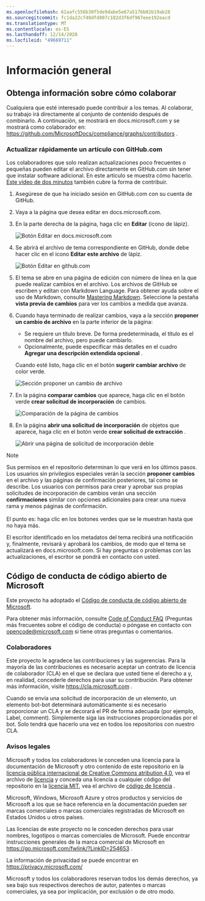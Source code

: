```yaml
---
ms.openlocfilehash: 61aafc556b30f5de9dabe5e67a5176b02b19ab28
ms.sourcegitcommit: fc1da22cf40dfd807c182d3f6df967eee192eacd
ms.translationtype: MT
ms.contentlocale: es-ES
ms.lasthandoff: 12/14/2020
ms.locfileid: "49669711"
---
```

# <a name="overview"></a>Información general

## <a name="learn-how-to-contribute"></a>Obtenga información sobre cómo colaborar

Cualquiera que esté interesado puede contribuir a los temas. Al colaborar, su trabajo irá directamente al conjunto de contenido después de combinarlo. A continuación, se mostrará en docs.microsoft.com y se mostrará como colaborador en: <https://github.com/MicrosoftDocs/compliance/graphs/contributors> .

### <a name="quickly-update-an-article-using-githubcom"></a>Actualizar rápidamente un artículo con GitHub.com

Los colaboradores que solo realizan actualizaciones poco frecuentes o pequeñas pueden editar el archivo directamente en GitHub.com sin tener que instalar software adicional. En este artículo se muestra cómo hacerlo. [Este vídeo de dos minutos](https://www.microsoft.com/videoplayer/embed/RE1XQTG) también cubre la forma de contribuir.

1. Asegúrese de que ha iniciado sesión en GitHub.com con su cuenta de GitHub.
2. Vaya a la página que desea editar en docs.microsoft.com.
3. En la parte derecha de la página, haga clic en **Editar** (icono de lápiz).

   ![Botón Editar en docs.microsoft.com](compliance/media/quick-update-edit.png)

4. Se abrirá el archivo de tema correspondiente en GitHub, donde debe hacer clic en el icono **Editar este archivo** de lápiz.

   ![Botón Editar en github.com](compliance/media/quick-update-github.png)

5. El tema se abre en una página de edición con número de línea en la que puede realizar cambios en el archivo. Los archivos de GitHub se escriben y editan con Markdown Language. Para obtener ayuda sobre el uso de Markdown, consulte [Mastering Markdown](https://guides.github.com/features/mastering-markdown/). Seleccione la pestaña **vista previa de cambios** para ver los cambios a medida que avanza.

6. Cuando haya terminado de realizar cambios, vaya a la sección **proponer un cambio de archivo** en la parte inferior de la página:

   - Se requiere un título breve. De forma predeterminada, el título es el nombre del archivo, pero puede cambiarlo.
   - Opcionalmente, puede especificar más detalles en el cuadro **Agregar una descripción extendida opcional** .

   Cuando esté listo, haga clic en el botón **sugerir cambiar archivo** de color verde.

   ![Sección proponer un cambio de archivo](compliance/media/propose-file-change.png)

7. En la página **comparar cambios** que aparece, haga clic en el botón verde **crear solicitud de incorporación** de cambios.

   ![Comparación de la página de cambios](compliance/media/comparing-changes-page.png)

8. En la página **abrir una solicitud de incorporación** de objetos que aparece, haga clic en el botón verde **crear solicitud de extracción** .

   ![Abrir una página de solicitud de incorporación deble](compliance/media/open-a-pull-request-page.png)

> [!NOTE]
> Sus permisos en el repositorio determinan lo que verá en los últimos pasos. Los usuarios sin privilegios especiales verán la sección **proponer cambios** en el archivo y las páginas de confirmación posteriores, tal como se describe. Los usuarios con permisos para crear y aprobar sus propias solicitudes de incorporación de cambios verán una sección **confirmaciones** similar con opciones adicionales para crear una nueva rama y menos páginas de confirmación.<br/><br/>El punto es: haga clic en los botones verdes que se le muestran hasta que no haya más.

El escritor identificado en los metadatos del tema recibirá una notificación y, finalmente, revisará y aprobará los cambios, de modo que el tema se actualizará en docs.microsoft.com. Si hay preguntas o problemas con las actualizaciones, el escritor se pondrá en contacto con usted.

## <a name="microsoft-open-source-code-of-conduct"></a>Código de conducta de código abierto de Microsoft

Este proyecto ha adoptado el [Código de conducta de código abierto de Microsoft](https://opensource.microsoft.com/codeofconduct/).

Para obtener más información, consulte [Code of Conduct FAQ](https://opensource.microsoft.com/codeofconduct/faq/) (Preguntas más frecuentes sobre el código de conducta) o póngase en contacto con [opencode@microsoft.com](mailto:opencode@microsoft.com) si tiene otras preguntas o comentarios.

### <a name="contributing"></a>Colaboradores

Este proyecto le agradece las contribuciones y las sugerencias.  Para la mayoría de las contribuciones es necesario aceptar un contrato de licencia de colaborador (CLA) en el que se declara que usted tiene el derecho a y, en realidad, concederle derechos para usar su contribución. Para obtener más información, visite <https://cla.microsoft.com> .

Cuando se envía una solicitud de incorporación de un elemento, un elemento bot-bot determinará automáticamente si es necesario proporcionar un CLA y se decorará el PR de forma adecuada (por ejemplo, Label, comment). Simplemente siga las instrucciones proporcionadas por el bot. Solo tendrá que hacerlo una vez en todos los repositorios con nuestro CLA.

### <a name="legal-notices"></a>Avisos legales

Microsoft y todos los colaboradores le conceden una licencia para la documentación de Microsoft y otro contenido de este repositorio en la [licencia pública internacional de Creative Commons atribution 4,0](https://creativecommons.org/licenses/by/4.0/legalcode), vea el archivo de [licencia](LICENSE) y conceda una licencia a cualquier código del repositorio en la [licencia MIT](https://opensource.org/licenses/MIT), vea el archivo de [código de licencia](LICENSE-CODE) .

Microsoft, Windows, Microsoft Azure y otros productos y servicios de Microsoft a los que se hace referencia en la documentación pueden ser marcas comerciales o marcas comerciales registradas de Microsoft en Estados Unidos u otros países.

Las licencias de este proyecto no le conceden derechos para usar nombres, logotipos o marcas comerciales de Microsoft. Puede encontrar instrucciones generales de la marca comercial de Microsoft en <https://go.microsoft.com/fwlink/?LinkID=254653> .

La información de privacidad se puede encontrar en <https://privacy.microsoft.com/>

Microsoft y todos los colaboradores reservan todos los demás derechos, ya sea bajo sus respectivos derechos de autor, patentes o marcas comerciales, ya sea por implicación, por exclusión o de otro modo.
